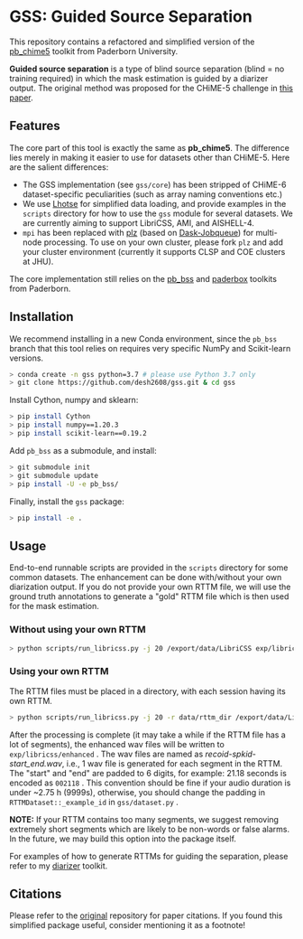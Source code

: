 # GSS: Guided Source Separation

This repository contains a refactored and simplified version of the [pb_chime5](https://github.com/fgnt/pb_chime5/tree/master/pb_chime5)
toolkit from Paderborn University.

**Guided source separation** is a type of blind source separation (blind = no training required)
in which the mask estimation is guided by a diarizer output. The original method was proposed
for the CHiME-5 challenge in [this paper](http://spandh.dcs.shef.ac.uk/chime_workshop/papers/CHiME_2018_paper_boeddecker.pdf).

## Features

The core part of this tool is exactly the same as **pb_chime5**. The difference lies merely in
making it easier to use for datasets other than CHiME-5. Here are the salient differences:

* The GSS implementation (see `gss/core`) has been stripped of CHiME-6 dataset-specific peculiarities
(such as array naming conventions etc.)
* We use [Lhotse](https://github.com/lhotse-speech/lhotse) for simplified data loading, and provide
examples in the `scripts` directory for how to use the `gss` module for several datasets. We
are currently aiming to support LibriCSS, AMI, and AISHELL-4.
* `mpi` has been replaced with [plz](https://github.com/pzelasko/plz) (based on [Dask-Jobqueue](https://jobqueue.dask.org/en/latest/)) 
for multi-node processing. To use on your own cluster, please fork `plz` and add your 
cluster environment (currently it supports CLSP and COE clusters at JHU).

The core implementation still relies on the [pb_bss](https://github.com/fgnt/pb_bss/tree/96fd72cb5934fb3ec21a707cc54ac6263782a71a) 
and [paderbox](https://github.com/fgnt/paderbox) toolkits from Paderborn.

## Installation

We recommend installing in a new Conda environment, since the `pb_bss` branch that this
tool relies on requires very specific NumPy and Scikit-learn versions.

```bash
> conda create -n gss python=3.7 # please use Python 3.7 only
> git clone https://github.com/desh2608/gss.git & cd gss
```

Install Cython, numpy and sklearn:

```bash
> pip install Cython
> pip install numpy==1.20.3
> pip install scikit-learn==0.19.2
```

Add `pb_bss` as a submodule, and install:

```bash
> git submodule init
> git submodule update
> pip install -U -e pb_bss/
```

Finally, install the `gss` package:

```bash
> pip install -e .
```

## Usage

End-to-end runnable scripts are provided in the `scripts` directory for some common
datasets. The enhancement can be done with/without your own diarization output. If you
do not provide your own RTTM file, we will use the ground truth annotations to generate
a "gold" RTTM file which is then used for the mask estimation.

### Without using your own RTTM

```bash
> python scripts/run_libricss.py -j 20 /export/data/LibriCSS exp/libricss
```

### Using your own RTTM

The RTTM files must be placed in a directory, with each session having its own RTTM.

```bash
> python scripts/run_libricss.py -j 20 -r data/rttm_dir /export/data/LibriCSS exp/libricss
```

After the processing is complete (it may take a while if the RTTM file has a lot of segments), 
the enhanced wav files will be written to `exp/libricss/enhanced` . The wav files are named
as *recoid-spkid-start_end.wav*, i.e., 1 wav file is generated for each segment in the RTTM.
The "start" and "end" are padded to 6 digits, for example: 21.18 seconds is encoded as
`002118` . This convention should be fine if your audio duration is under ~2.75 h (9999s), 
otherwise, you should change the padding in `RTTMDataset::_example_id` in `gss/dataset.py` .

**NOTE:** If your RTTM contains too many segments, we suggest removing extremely short segments
which are likely to be non-words or false alarms. In the future, we may build this option
into the package itself.

For examples of how to generate RTTMs for guiding the separation, please refer to my
[diarizer](https://github.com/desh2608/diarizer) toolkit.

## Citations

Please refer to the [original](https://github.com/fgnt/pb_chime5) repository for paper citations.
If you found this simplified package useful, consider mentioning it as a footnote!
